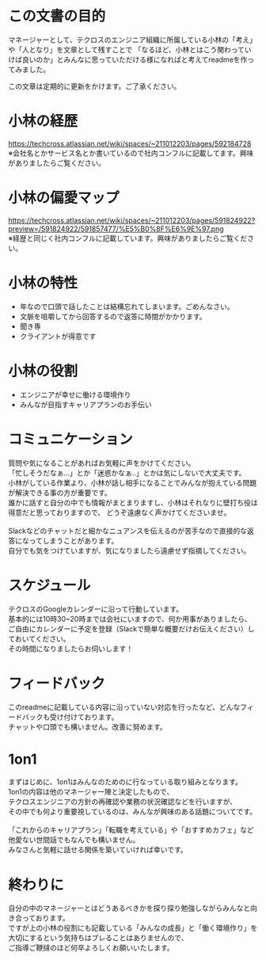 # この文書の目的
マネージャーとして、テクロスのエンジニア組織に所属している小林の「考え」や「人となり」を文章として残すことで
「なるほど、小林とはこう関わっていけば良いのか」とみんなに思っていただける様になればと考えてreadmeを作ってみました。

この文章は定期的に更新をかけます。ご了承ください。


# 小林の経歴
https://techcross.atlassian.net/wiki/spaces/~211012203/pages/592184728
<br/>※会社名とかサービス名とか書いているので社内コンフルに記載してます。興味がありましたらご覧ください。

# 小林の偏愛マップ
https://techcross.atlassian.net/wiki/spaces/~211012203/pages/591824922?preview=/591824922/591857477/%E5%B0%8F%E6%9E%97.png
<br/>※経歴と同じく社内コンフルに記載しています。興味がありましたらご覧ください。


# 小林の特性
- 年なので口頭で話したことは結構忘れてしまいます。ごめんなさい。
- 文脈を咀嚼してから回答するので返答に時間がかかります。
- 聞き専
- クライアントが得意です


# 小林の役割
- エンジニアが幸せに働ける環境作り
- みんなが目指すキャリアプランのお手伝い


# コミュニケーション
質問や気になることがあればお気軽に声をかけてください。<br/>
「忙しそうだなぁ...」とか「迷惑かなぁ..」とかは気にしないで大丈夫です。<br/>
小林がしている作業より、小林が話し相手になることでみんなが抱えている問題が解決できる事の方が重要です。<br/>
誰かに話すと自分の中でも情報がまとまりますし、小林はそれなりに壁打ち役は得意だと思っておりますので、
どうぞ遠慮なく声かけてくださいませ。<br/>
<br/>
Slackなどのチャットだと細かなニュアンスを伝えるのが苦手なので直接的な返答になってしまうことがあります。<br/>
自分でも気をつけていますが、気になりましたら遠慮せず指摘してください。<br/>


# スケジュール
テクロスのGoogleカレンダーに沿って行動しています。<br/>
基本的には10時30~20時までは会社にいますので、何か用事がありましたら、<br/>
ご自由にカレンダーに予定を登録（Slackで簡単な概要だけお伝えください）しておいてください。<br/>
その時間になりましたらお伺いします！<br/>


# フィードバック
このreadmeに記載している内容に沿っていない対応を行ったなど、どんなフィードバックも受け付けております。<br/>
チャットや口頭でも構いません。改善に努めます。<br/>


# 1on1
まずはじめに、1on1はみんなのためのに行なっている取り組みとなります。<br/>
1on1の内容は他のマネージャー陣と決定したもので、<br/>
テクロスエンジニアの方針の再確認や業務の状況確認などを行いますが、<br/>
その中でも何より重要視しているのは、みんなが興味のある話題についてです。<br/>
<br/>
「これからのキャリアプラン」「転職を考えている」や「おすすめカフェ」など他愛ない世間話でもなんでも構いません。<br/>
みなさんと気軽に話せる関係を築いていければ幸いです。<br/>


# 終わりに
自分の中のマネージャーとはどうあるべきかを探り探り勉強しながらみんなと向き合っております。<br/>
ですが上の小林の役割にも記載している「みんなの成長」と「働く環境作り」を大切にするという気持ちはブレることはありませんので、<br/>
ご指導ご鞭撻のほど何卒よろしくお願いいたします。<br/>
<br/>
